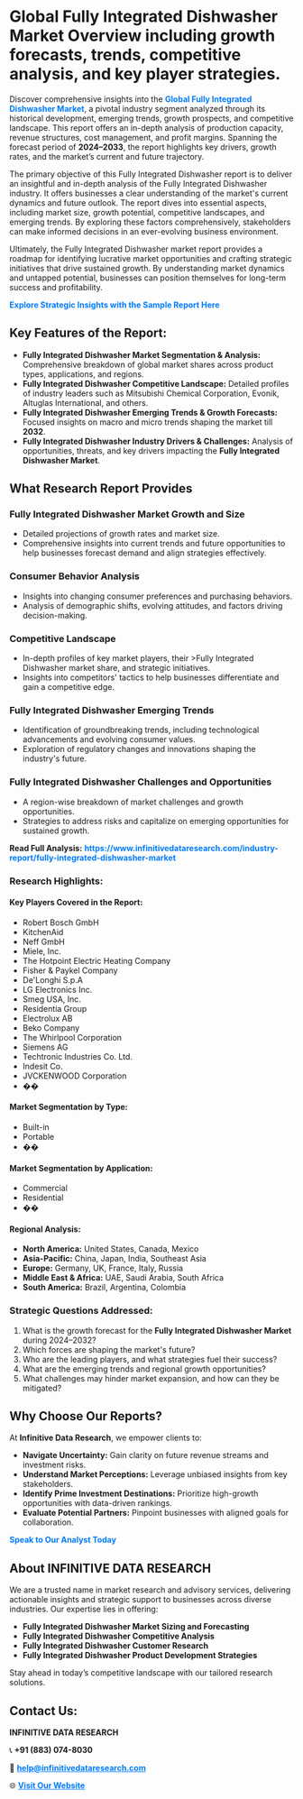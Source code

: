<h1>Global Fully Integrated Dishwasher Market Overview including growth forecasts, trends, competitive analysis, and key player strategies.</h1>
<p>
Discover comprehensive insights into the 
<a href="https://www.infinitivedataresearch.com/industry-report/fully-integrated-dishwasher-market" rel="dofollow" style="color: #007BFF; text-decoration: none;"><strong>Global Fully Integrated Dishwasher Market</strong></a>, a pivotal industry segment analyzed through its historical development, emerging trends, growth prospects, and competitive landscape. This report offers an in-depth analysis of production capacity, revenue structures, cost management, and profit margins. Spanning the forecast period of <strong>2024–2033</strong>, the report highlights key drivers, growth rates, and the market’s current and future trajectory.
</p>
<p>
The primary objective of this Fully Integrated Dishwasher report is to deliver an insightful and in-depth analysis of the Fully Integrated Dishwasher industry. It offers businesses a clear understanding of the market's current dynamics and future outlook. The report dives into essential aspects, including market size, growth potential, competitive landscapes, and emerging trends. By exploring these factors comprehensively, stakeholders can make informed decisions in an ever-evolving business environment.
</p>
<p>
Ultimately, the Fully Integrated Dishwasher market report provides a roadmap for identifying lucrative market opportunities and crafting strategic initiatives that drive sustained growth. By understanding market dynamics and untapped potential, businesses can position themselves for long-term success and profitability.
</p>
<p>
<a href="https://www.infinitivedataresearch.com/request-sample/reportId=109156" style="color: #007BFF; text-decoration: none;"><strong>Explore Strategic Insights with the Sample Report Here</strong></a>
</p>

<h2>Key Features of the Report:</h2>
<ul>
<li><strong>Fully Integrated Dishwasher Market Segmentation & Analysis:</strong> Comprehensive breakdown of global market shares across product types, applications, and regions.</li>
<li><strong>Fully Integrated Dishwasher Competitive Landscape:</strong> Detailed profiles of industry leaders such as Mitsubishi Chemical Corporation, Evonik, Altuglas International, and others.</li>
<li><strong>Fully Integrated Dishwasher Emerging Trends & Growth Forecasts:</strong> Focused insights on macro and micro trends shaping the market till <strong>2032</strong>.</li>
<li><strong>Fully Integrated Dishwasher Industry Drivers & Challenges:</strong> Analysis of opportunities, threats, and key drivers impacting the <strong>Fully Integrated Dishwasher Market</strong>.</li>
</ul>

<h2>What Research Report Provides</h2>
<h3>Fully Integrated Dishwasher Market Growth and Size</h3>
<ul>
<li>Detailed projections of growth rates and market size.</li>
<li>Comprehensive insights into current trends and future opportunities to help businesses forecast demand and align strategies effectively.</li>
</ul>

<h3>Consumer Behavior Analysis</h3>
<ul>
<li>Insights into changing consumer preferences and purchasing behaviors.</li>
<li>Analysis of demographic shifts, evolving attitudes, and factors driving decision-making.</li>
</ul>

<h3>Competitive Landscape</h3>
<ul>
<li>In-depth profiles of key market players, their >Fully Integrated Dishwasher market share, and strategic initiatives.</li>
<li>Insights into competitors' tactics to help businesses differentiate and gain a competitive edge.</li>
</ul>

<h3>Fully Integrated Dishwasher Emerging Trends</h3>
<ul>
<li>Identification of groundbreaking trends, including technological advancements and evolving consumer values.</li>
<li>Exploration of regulatory changes and innovations shaping the industry's future.</li>
</ul>

<h3>Fully Integrated Dishwasher Challenges and Opportunities</h3>
<ul>
<li>A region-wise breakdown of market challenges and growth opportunities.</li>
<li>Strategies to address risks and capitalize on emerging opportunities for sustained growth.</li>
</ul>
<p><strong>Read Full Analysis:</strong> <a href="https://www.infinitivedataresearch.com/industry-report/fully-integrated-dishwasher-market" rel="dofollow" style="color: #007BFF; text-decoration: none;"><strong>https://www.infinitivedataresearch.com/industry-report/fully-integrated-dishwasher-market</strong></a></p>
<h3>Research Highlights:</h3>
<h4>Key Players Covered in the Report:</h4>
<ul><li>Robert Bosch GmbH</li><li>KitchenAid</li><li>Neff GmbH</li><li>Miele, Inc.</li><li>The Hotpoint Electric Heating Company</li><li>Fisher &amp; Paykel Company</li><li>De&#039;Longhi S.p.A</li><li>LG Electronics Inc.</li><li>Smeg USA, Inc.</li><li>Residentia Group</li><li>Electrolux AB</li><li>Beko Company</li><li>The Whirlpool Corporation</li><li>Siemens AG</li><li>Techtronic Industries Co. Ltd.</li><li>Indesit Co.</li><li>JVCKENWOOD Corporation</li><li>��</li></ul>
<h4>Market Segmentation by Type:</h4>
<ul><li>Built-in</li><li>Portable</li><li>��</li></ul>
<h4>Market Segmentation by Application:</h4>
<ul><li>Commercial</li><li>Residential</li><li>��</li></ul>

<h4>Regional Analysis:</h4>
<ul>
<li><strong>North America:</strong> United States, Canada, Mexico</li>
<li><strong>Asia-Pacific:</strong> China, Japan, India, Southeast Asia</li>
<li><strong>Europe:</strong> Germany, UK, France, Italy, Russia</li>
<li><strong>Middle East & Africa:</strong> UAE, Saudi Arabia, South Africa</li>
<li><strong>South America:</strong> Brazil, Argentina, Colombia</li>
</ul>

<h3>Strategic Questions Addressed:</h3>
<ol>
<li>What is the growth forecast for the <strong>Fully Integrated Dishwasher Market</strong> during 2024–2032?</li>
<li>Which forces are shaping the market's future?</li>
<li>Who are the leading players, and what strategies fuel their success?</li>
<li>What are the emerging trends and regional growth opportunities?</li>
<li>What challenges may hinder market expansion, and how can they be mitigated?</li>
</ol>

<h2>Why Choose Our Reports?</h2>
<p>At <strong>Infinitive Data Research</strong>, we empower clients to:</p>
<ul>
<li><strong>Navigate Uncertainty:</strong> Gain clarity on future revenue streams and investment risks.</li>
<li><strong>Understand Market Perceptions:</strong> Leverage unbiased insights from key stakeholders.</li>
<li><strong>Identify Prime Investment Destinations:</strong> Prioritize high-growth opportunities with data-driven rankings.</li>
<li><strong>Evaluate Potential Partners:</strong> Pinpoint businesses with aligned goals for collaboration.</li>
</ul>
<p><a href="https://www.infinitivedataresearch.com/industry-report/fully-integrated-dishwasher-market" rel="dofollow" style="color: #007BFF; text-decoration: none;"><strong>Speak to Our Analyst Today</strong></a></p>

<h2>About INFINITIVE DATA RESEARCH</h2>
<p>We are a trusted name in market research and advisory services, delivering actionable insights and strategic support to businesses across diverse industries. Our expertise lies in offering:</p>
<ul>
<li><strong>Fully Integrated Dishwasher Market Sizing and Forecasting</strong></li>
<li><strong>Fully Integrated Dishwasher Competitive Analysis</strong></li>
<li><strong>Fully Integrated Dishwasher Customer Research</strong></li>
<li><strong>Fully Integrated Dishwasher Product Development Strategies</strong></li>
</ul>
<p>Stay ahead in today’s competitive landscape with our tailored research solutions.</p>

<h2>Contact Us:</h2>
<p><strong>INFINITIVE DATA RESEARCH</strong></p>
<p>📞 <strong>+91 (883) 074-8030</strong></p>
<p>📧 <strong><a href="mailto:help@infinitivedataresearch.com" style="color: #007BFF;">help@infinitivedataresearch.com</a></strong></p>
<p>🌐 <strong><a href="https://www.infinitivedataresearch.com" rel="dofollow" style="color: #007BFF;">Visit Our Website</a></strong></p>